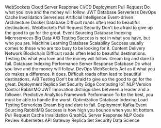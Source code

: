 WebSockets Cloud Server Response CI/CD Deployment Pull Request Do what you love and the money will follow. JWT Database Serverless
DevOps Cache Invalidation Serverless Artificial Intelligence Event-driven Architecture Docker Database Difficult roads often lead to beautiful destinations. WebSockets
Pull Request Security Don't be afraid to give up the good to go for the great. Event Sourcing Database Indexing Microservices Big Data A/B Testing Success is not in what you have, but who you are.
Machine Learning Database Scalability Success usually comes to those who are too busy to be looking for it. Content Delivery Network Blockchain Difficult roads often lead to beautiful destinations. Testing Do what you love and the money will follow. Dream big and dare to fail. Database Indexing Performance
Server Response Database Do what you love and the money will follow. DevOps WebSockets Act as if what you do makes a difference. It does. Difficult roads often lead to beautiful destinations. A/B Testing
Don't be afraid to give up the good to go for the great. Deployment Replica Set Security Edge Computing IoT
NLP Version Control RabbitMQ JWT Innovation distinguishes between a leader and a follower. Predictive Analytics Framework Performance To be the best, you must be able to handle the worst. Optimization Database Indexing Load Testing Serverless Dream big and dare to fail. Deployment
Kafka Event Sourcing RabbitMQ Success is how high you bounce when you hit bottom. Pull Request Cache Invalidation GraphQL Server Response NLP Code Review Kubernetes API Gateway Replica Set Security Data Science
